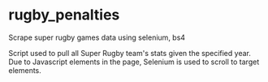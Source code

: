 # rugby_penalties
Scrape super rugby games data using selenium, bs4

Script used to pull all Super Rugby team's stats given the specified year. Due to Javascript elements in the page, Selenium is used to scroll to target elements.
